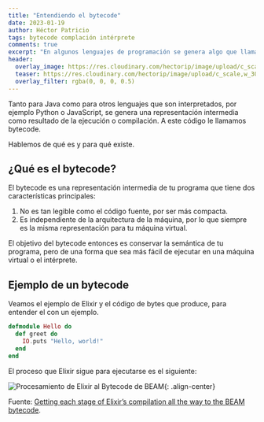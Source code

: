 ```yaml
---
title: "Entendiendo el bytecode"
date: 2023-01-19
author: Héctor Patricio
tags: bytecode complación intérprete
comments: true
excerpt: "En algunos lenguajes de programación se genera algo que llamamos bytecode antes de que se ejecute. Hablemos de qué es para que lo entiendas mejor."
header:
  overlay_image: https://res.cloudinary.com/hectorip/image/upload/c_scale,w_1200/v1674189353/1829084045_mad_cat_scientist_looking_into_a_black_screen_with_binary_code__detailed_concept_art___artstation__H_bttvyj.png
  teaser: https://res.cloudinary.com/hectorip/image/upload/c_scale,w_300/v1674189353/1829084045_mad_cat_scientist_looking_into_a_black_screen_with_binary_code__detailed_concept_art___artstation__H_bttvyj.png
  overlay_filter: rgba(0, 0, 0, 0.5)
---
```


Tanto para Java como para otros lenguajes que son interpretados, por ejemplo Python o JavaScript, se genera una representación intermedia como resultado de la ejecución o compilación. A este código le llamamos bytecode.

Hablemos de qué es y para qué existe.

## ¿Qué es el bytecode?

El bytecode es una representación intermedia de tu programa que tiene dos características principales:

1. No es tan legible como el código fuente, por ser más compacta.
2. Es independiente de la arquitectura de la máquina, por lo que siempre es la misma representación para tu máquina virtual.

El objetivo del bytecode entonces es conservar la semántica de tu programa, pero de una forma que sea más fácil de ejecutar en una máquina virtual o el intérprete.

## Ejemplo de un bytecode

Veamos el ejemplo de Elixir y el código de bytes que produce, para entender el con un ejemplo.

```elixir
defmodule Hello do
  def greet do
    IO.puts "Hello, world!"
  end
end
```

El proceso que Elixir sigue para ejecutarse es el siguiente:

![Procesamiento de Elixir al Bytecode de BEAM](https://res.cloudinary.com/hectorip/image/upload/v1674191298/58786d8c955aaa5df2ebdb5a2c2790da5216b705_bllv3i.png){: .align-center}

Fuente: [Getting each stage of Elixir’s compilation all the way to the BEAM bytecode](https://elixirforum.com/t/getting-each-stage-of-elixirs-compilation-all-the-way-to-the-beam-bytecode/1873/7).
